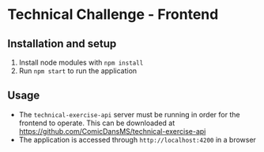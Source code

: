 # Technical Challenge - Frontend

## Installation and setup

1. Install node modules with `npm install`
2. Run `npm start` to run the application

## Usage

- The `technical-exercise-api` server must be running in order for the frontend to operate. This can be downloaded at https://github.com/ComicDansMS/technical-exercise-api
- The application is accessed through `http://localhost:4200` in a browser
